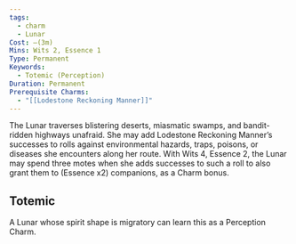 ```yaml
---
tags:
  - charm
  - Lunar
Cost: —(3m)
Mins: Wits 2, Essence 1
Type: Permanent
Keywords:
  - Totemic (Perception)
Duration: Permanent
Prerequisite Charms:
  - "[[Lodestone Reckoning Manner]]"
---
```

The Lunar traverses blistering deserts, miasmatic swamps, and bandit-ridden highways unafraid. She may add Lodestone Reckoning Manner’s successes to rolls against environmental hazards, traps, poisons, or diseases she encounters along her route. With Wits 4, Essence 2, the Lunar may spend three motes when she adds successes to such a roll to also grant them to (Essence x2) companions, as a Charm bonus. 
## Totemic 

A Lunar whose spirit shape is migratory can learn this as a Perception Charm.